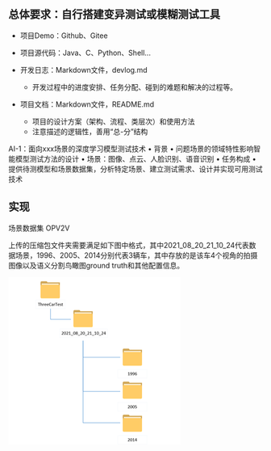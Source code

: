 
## 总体要求：自行搭建变异测试或模糊测试工具

- 项目Demo：Github、Gitee
- 项目源代码：Java、C、Python、Shell...

- 开发日志：Markdown文件，devlog.md
  - 开发过程中的进度安排、任务分配、碰到的难题和解决的过程等。

- 项目文档：Markdown文件，README.md
  - 项目的设计方案（架构、流程、类层次）和使用方法
  - 注意描述的逻辑性，善用“总-分”结构

AI-1：面向xxx场景的深度学习模型测试技术
• 背景
  • 问题场景的领域特性影响智能模型测试方法的设计
  • 场景：图像、点云、人脸识别、语音识别
• 任务构成
  • 提供待测模型和场景数据集，分析特定场景、建立测试需求、设计并实现可用测试技术

## 实现

场景数据集 OPV2V

上传的压缩包文件夹需要满足如下图中格式，其中2021_08_20_21_10_24代表数据场景，1996、2005、2014分别代表3辆车，其中存放的是该车4个视角的拍摄图像以及语义分割鸟瞰图ground truth和其他配置信息。

![](img/2023-12-11-19-56-19.png)
